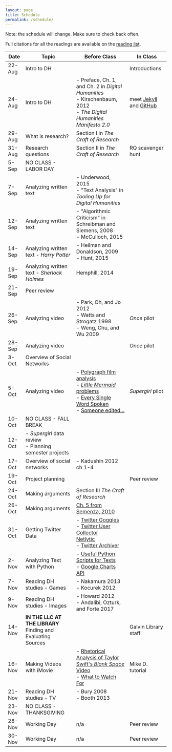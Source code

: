 ```yaml
---
layout: page
title: Schedule
permalink: /schedule/
---
```


Note: the schedule will change. Make sure to check back often.

Full citations for all the readings are available on the [reading list](/research-methods-in-digital-humanities/reading-list/).

|Date|Topic|Before Class|In Class|
|---|---|---|---|
|22-Aug|Intro to DH||Introductions|
|24-Aug|Intro to DH|- Preface, Ch. 1, and Ch. 2 in _Digital Humanities_<br />- Kirschenbaum, 2012<br />- _The Digital Humanities Manifesto 2.0_|meet [Jekyll](https://jekyllrb.com/) and [GitHub](http://www.github.com)|
|29-Aug|What is research?|Section I in _The Craft of Research_||
|31-Aug|Research questions|Section II in _The Craft of Research_|RQ scavenger hunt|
|5-Sep|NO CLASS - LABOR DAY|||
|7-Sep|Analyzing written text|- Underwood, 2015<br />- "Text Analysis" in _Tooling Up for Digital Humanities_||
|12-Sep|Analyzing written text|- "Algorithmic Criticism" in Schreibman and Siemens, 2008<br />- McCulloch, 2015||
|14-Sep|Analyzing written text - *Harry Potter*|- Heilman and Donaldson, 2009<br />- Hunt, 2015||
|19-Sep|Analyzing written text - *Sherlock Holmes*|Hemphill, 2014
|21-Sep|Peer review|||
|26-Sep|Analyzing video|- Park, Oh, and Jo 2012<br />- Watts and Strogatz 1998<br />- Weng, Chu, and Wu 2009<br />|_Once_ pilot|
|28-Sep|Analyzing video||_Once_ pilot|
|3-Oct|Overview of Social Networks|||
|5-Oct|Analyzing video|- [Polygraph film analysis](http://polygraph.cool/films/)<br />- [_Little Mermaid_ problems](https://www.washingtonpost.com/news/wonk/wp/2016/01/25/researchers-have-discovered-a-major-problem-with-the-little-mermaid-and-other-disney-movies/)<br />- [Every Single Word Spoken](http://everysinglewordspoken.tumblr.com/)<br />- [Someone edited...](http://www.theverge.com/2015/7/9/8920221/tumblr-dylan-marron-representation-race-Hollywood-film)|_Supergirl_ pilot|
|10-Oct|NO CLASS - FALL BREAK|||
|12-Oct|- _Supergirl_ data review<br/> - Planning semester projects|||
|17-Oct|Overview of social networks|- Kadushin 2012 ch 1-4||
|19-Oct|Project planning ||Peer review|
|24-Oct|Making arguments|Section III _The Craft of Research_||
|26-Oct|Making arguments|[Ch. 5 from Semenza, 2010](https://www.dropbox.com/s/mzka6oyp3ura2bd/Semenza%202010%20Ch%205.pdf?dl=0)|
|31-Oct|Getting Twitter Data|- [Twitter Goggles](https://github.com/libbyh/TwitterGoggles)<br />- [Twitter User Collector](https://github.com/casmlab/twitter_user_collector)<br />[Netlytic](https://netlytic.org/)<br />- [Twitter Archiver](https://chrome.google.com/webstore/detail/twitter-archiver/pkanpfekacaojdncfgbjadedbggbbphi)||
|2-Nov|Analyzing Text with Python|- [Useful Python Scripts for Texts](https://github.com/libbyh/upst)<br />- [Google Charts API](https://developers.google.com/chart/)||
|7-Nov|Reading DH studies - Games|- Nakamura 2013<br />- Kocurek 2012||
|9-Nov|Reading DH studies - Images|- Howard 2012<br />- Andalibi, Ozturk, and Forte 2017||
|14-Nov|<strong>IN THE LLC AT THE LIBRARY</strong><br />Finding and Evaluating Sources||Galvin Library staff|
|16-Nov|Making Videos with iMovie|- [Rhetorical Analysis of Taylor Swift's *Blank Space* Video](https://www.youtube.com/watch?v=3bgL8y3xHYo)<br />- [What to Watch For]({{site.url}}/)|Mike D. tutorial|
|21-Nov|Reading DH studies - TV|- Bury 2008<br />- Booth 2013||
|23-Nov|NO CLASS - THANKSGIVING|||
|28-Nov|Working Day|n/a|Peer review|
|30-Nov|Working Day|n/a|Peer review|